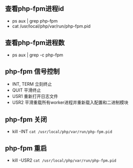 

## 查看php-fpm进程id
 * ps aux | grep php-fpm 
 * cat /usr/local/php/var/run/php-fpm.pid
 

## 查看php-fpm进程数
 * ps aux | grep -c php-fpm


## php-fpm 信号控制
 * INT, TERM 立刻终止
 * QUIT 平滑终止
 * USR1 重新打开日志文件
 * USR2 平滑重载所有worker进程并重新载入配置和二进制模块


## php-fpm 关闭
 * kill -INT `cat /usr/local/php/var/run/php-fpm.pid`


## php-fpm 重启
 * kill -USR2 `cat /usr/local/php/var/run/php-fpm.pid`
